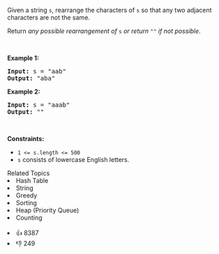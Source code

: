 <p>Given a string <code>s</code>, rearrange the characters of <code>s</code> so that any two adjacent characters are not the same.</p>

<p>Return <em>any possible rearrangement of</em> <code>s</code> <em>or return</em> <code>""</code> <em>if not possible</em>.</p>

<p>&nbsp;</p> 
<p><strong class="example">Example 1:</strong></p> 
<pre><strong>Input:</strong> s = "aab"
<strong>Output:</strong> "aba"
</pre>
<p><strong class="example">Example 2:</strong></p> 
<pre><strong>Input:</strong> s = "aaab"
<strong>Output:</strong> ""
</pre> 
<p>&nbsp;</p> 
<p><strong>Constraints:</strong></p>

<ul> 
 <li><code>1 &lt;= s.length &lt;= 500</code></li> 
 <li><code>s</code> consists of lowercase English letters.</li> 
</ul>

<div><div>Related Topics</div><div><li>Hash Table</li><li>String</li><li>Greedy</li><li>Sorting</li><li>Heap (Priority Queue)</li><li>Counting</li></div></div><br><div><li>👍 8387</li><li>👎 249</li></div>